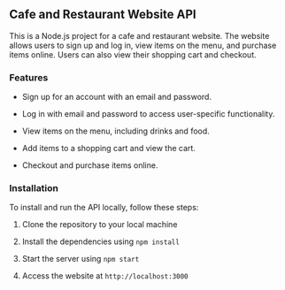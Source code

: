 

## Cafe and Restaurant Website API

This is a Node.js project for a cafe and restaurant website. The website allows users to sign up and log in, view items on the menu, and purchase items online. Users can also view their shopping cart and checkout.

### Features

- Sign up for an account with an email and password.

- Log in with email and password to access user-specific functionality.

- View items on the menu, including drinks and food.

- Add items to a shopping cart and view the cart.

- Checkout and purchase items online.

### Installation

To install and run the API locally, follow these steps:

1. Clone the repository to your local machine

2. Install the dependencies using `npm install`

3. Start the server using `npm start`

4. Access the website at `http://localhost:3000`
